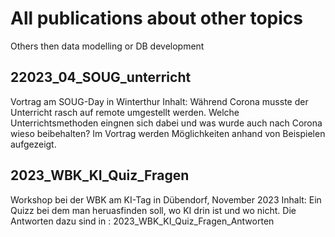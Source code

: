 # All publications about other topics
Others then data modelling or DB development

## 22023_04_SOUG_unterricht
Vortrag am SOUG-Day in Winterthur
Inhalt: Während Corona musste der Unterricht rasch auf remote umgestellt werden. Welche Unterrichtsmethoden eingnen sich dabei und was wurde auch nach Corona wieso beibehalten? Im Vortrag werden Möglichkeiten anhand von Beispielen aufgezeigt.

## 2023_WBK_KI_Quiz_Fragen
Workshop bei der WBK am KI-Tag in Dübendorf, November 2023
Inhalt: Ein Quizz bei dem man heruasfinden soll, wo KI drin ist und wo nicht.
Die Antworten dazu sind in : 2023_WBK_KI_Quiz_Fragen_Antworten
